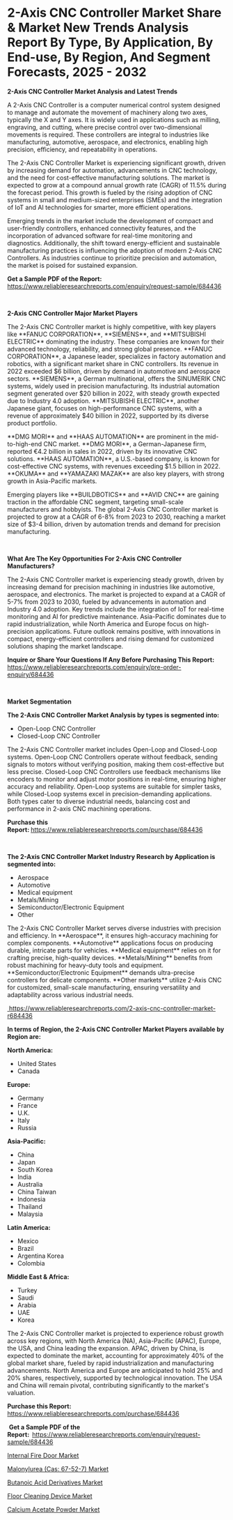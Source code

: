 <p><h1>2-Axis CNC Controller Market Share & Market New Trends Analysis Report By Type, By Application, By End-use, By Region, And Segment Forecasts, 2025 - 2032</h1></p><p><strong>2-Axis CNC Controller Market Analysis and Latest Trends</strong></p>
<p><p>A 2-Axis CNC Controller is a computer numerical control system designed to manage and automate the movement of machinery along two axes, typically the X and Y axes. It is widely used in applications such as milling, engraving, and cutting, where precise control over two-dimensional movements is required. These controllers are integral to industries like manufacturing, automotive, aerospace, and electronics, enabling high precision, efficiency, and repeatability in operations.</p><p>The 2-Axis CNC Controller Market is experiencing significant growth, driven by increasing demand for automation, advancements in CNC technology, and the need for cost-effective manufacturing solutions. The market is expected to grow at a compound annual growth rate (CAGR) of 11.5% during the forecast period. This growth is fueled by the rising adoption of CNC systems in small and medium-sized enterprises (SMEs) and the integration of IoT and AI technologies for smarter, more efficient operations.</p><p>Emerging trends in the market include the development of compact and user-friendly controllers, enhanced connectivity features, and the incorporation of advanced software for real-time monitoring and diagnostics. Additionally, the shift toward energy-efficient and sustainable manufacturing practices is influencing the adoption of modern 2-Axis CNC Controllers. As industries continue to prioritize precision and automation, the market is poised for sustained expansion.</p></p>
<p><strong>Get a Sample PDF of the Report:&nbsp;</strong> <a href="https://www.reliableresearchreports.com/enquiry/request-sample/684436?utm_campaign=114&utm_medium=2&utm_source=Github&utm_content=ia&utm_term=20012025&utm_id=2-axis-cnc-controller">https://www.reliableresearchreports.com/enquiry/request-sample/684436</a></p>
<p>&nbsp;</p>
<p><strong>2-Axis CNC Controller Major Market Players</strong></p>
<p><p>The 2-Axis CNC Controller market is highly competitive, with key players like **FANUC CORPORATION**, **SIEMENS**, and **MITSUBISHI ELECTRIC** dominating the industry. These companies are known for their advanced technology, reliability, and strong global presence. **FANUC CORPORATION**, a Japanese leader, specializes in factory automation and robotics, with a significant market share in CNC controllers. Its revenue in 2022 exceeded $6 billion, driven by demand in automotive and aerospace sectors. **SIEMENS**, a German multinational, offers the SINUMERIK CNC systems, widely used in precision manufacturing. Its industrial automation segment generated over $20 billion in 2022, with steady growth expected due to Industry 4.0 adoption. **MITSUBISHI ELECTRIC**, another Japanese giant, focuses on high-performance CNC systems, with a revenue of approximately $40 billion in 2022, supported by its diverse product portfolio.</p><p>**DMG MORI** and **HAAS AUTOMATION** are prominent in the mid-to-high-end CNC market. **DMG MORI**, a German-Japanese firm, reported €4.2 billion in sales in 2022, driven by its innovative CNC solutions. **HAAS AUTOMATION**, a U.S.-based company, is known for cost-effective CNC systems, with revenues exceeding $1.5 billion in 2022. **OKUMA** and **YAMAZAKI MAZAK** are also key players, with strong growth in Asia-Pacific markets.</p><p>Emerging players like **BUILDBOTICS** and **AVID CNC** are gaining traction in the affordable CNC segment, targeting small-scale manufacturers and hobbyists. The global 2-Axis CNC Controller market is projected to grow at a CAGR of 6-8% from 2023 to 2030, reaching a market size of $3-4 billion, driven by automation trends and demand for precision manufacturing.</p></p>
<p>&nbsp;</p>
<p><strong>What Are The Key Opportunities For 2-Axis CNC Controller Manufacturers?</strong></p>
<p><p>The 2-Axis CNC Controller market is experiencing steady growth, driven by increasing demand for precision machining in industries like automotive, aerospace, and electronics. The market is projected to expand at a CAGR of 5-7% from 2023 to 2030, fueled by advancements in automation and Industry 4.0 adoption. Key trends include the integration of IoT for real-time monitoring and AI for predictive maintenance. Asia-Pacific dominates due to rapid industrialization, while North America and Europe focus on high-precision applications. Future outlook remains positive, with innovations in compact, energy-efficient controllers and rising demand for customized solutions shaping the market landscape.</p></p>
<p><strong>Inquire or Share Your Questions If Any Before Purchasing This Report:</strong> <a href="https://www.reliableresearchreports.com/enquiry/pre-order-enquiry/684436?utm_campaign=114&utm_medium=2&utm_source=Github&utm_content=ia&utm_term=20012025&utm_id=2-axis-cnc-controller">https://www.reliableresearchreports.com/enquiry/pre-order-enquiry/684436</a></p>
<p>&nbsp;</p>
<p><strong>Market Segmentation</strong></p>
<p><strong>The 2-Axis CNC Controller Market Analysis by types is segmented into:</strong></p>
<p><ul><li>Open-Loop CNC Controller</li><li>Closed-Loop CNC Controller</li></ul></p>
<p><p>The 2-Axis CNC Controller market includes Open-Loop and Closed-Loop systems. Open-Loop CNC Controllers operate without feedback, sending signals to motors without verifying position, making them cost-effective but less precise. Closed-Loop CNC Controllers use feedback mechanisms like encoders to monitor and adjust motor positions in real-time, ensuring higher accuracy and reliability. Open-Loop systems are suitable for simpler tasks, while Closed-Loop systems excel in precision-demanding applications. Both types cater to diverse industrial needs, balancing cost and performance in 2-axis CNC machining operations.</p></p>
<p><strong>Purchase this Report:&nbsp;</strong><a href="https://www.reliableresearchreports.com/purchase/684436?utm_campaign=114&utm_medium=2&utm_source=Github&utm_content=ia&utm_term=20012025&utm_id=2-axis-cnc-controller">https://www.reliableresearchreports.com/purchase/684436</a></p>
<p>&nbsp;</p>
<p><strong>The 2-Axis CNC Controller Market Industry Research by Application is segmented into:</strong></p>
<p><ul><li>Aerospace</li><li>Automotive</li><li>Medical equipment</li><li>Metals/Mining</li><li>Semiconductor/Electronic Equipment</li><li>Other</li></ul></p>
<p><p>The 2-Axis CNC Controller Market serves diverse industries with precision and efficiency. In **Aerospace**, it ensures high-accuracy machining for complex components. **Automotive** applications focus on producing durable, intricate parts for vehicles. **Medical equipment** relies on it for crafting precise, high-quality devices. **Metals/Mining** benefits from robust machining for heavy-duty tools and equipment. **Semiconductor/Electronic Equipment** demands ultra-precise controllers for delicate components. **Other markets** utilize 2-Axis CNC for customized, small-scale manufacturing, ensuring versatility and adaptability across various industrial needs.</p></p>
<p><a href="https://www.reliableresearchreports.com/2-axis-cnc-controller-market-r684436?utm_campaign=114&utm_medium=2&utm_source=Github&utm_content=ia&utm_term=20012025&utm_id=2-axis-cnc-controller">&nbsp;https://www.reliableresearchreports.com/2-axis-cnc-controller-market-r684436</a></p>
<p><strong>In terms of Region, the 2-Axis CNC Controller Market Players available by Region are:</strong></p>
<p>
    <p> <strong> North America: </strong>
        <ul>
            <li>United States</li>
            <li>Canada</li>
        </ul>
        </p> 
    <p> <strong> Europe: </strong>
        <ul>
            <li>Germany</li>
            <li>France</li>
            <li>U.K.</li>
            <li>Italy</li>
            <li>Russia</li>
        </ul>
        </p> 
    <p> <strong> Asia-Pacific: </strong>
        <ul>
            <li>China</li>
            <li>Japan</li>
            <li>South Korea</li>
            <li>India</li>
            <li>Australia</li>
            <li>China Taiwan</li>
            <li>Indonesia</li>
            <li>Thailand</li>
            <li>Malaysia</li>
        </ul>
        </p> 
    <p> <strong> Latin America: </strong>
        <ul>
            <li>Mexico</li>
            <li>Brazil</li>
            <li>Argentina Korea</li>
            <li>Colombia</li>
        </ul>
        </p> 
    <p> <strong> Middle East & Africa: </strong>
        <ul>
            <li>Turkey</li>
            <li>Saudi</li>
            <li>Arabia</li>
            <li>UAE</li>
            <li>Korea</li>
        </ul>
    </p>
    </p>
<p><p>The 2-Axis CNC Controller market is projected to experience robust growth across key regions, with North America (NA), Asia-Pacific (APAC), Europe, the USA, and China leading the expansion. APAC, driven by China, is expected to dominate the market, accounting for approximately 40% of the global market share, fueled by rapid industrialization and manufacturing advancements. North America and Europe are anticipated to hold 25% and 20% shares, respectively, supported by technological innovation. The USA and China will remain pivotal, contributing significantly to the market's valuation.</p></p>
<p><strong>Purchase this Report: </strong><a href="https://www.reliableresearchreports.com/purchase/684436?utm_campaign=114&utm_medium=2&utm_source=Github&utm_content=ia&utm_term=20012025&utm_id=2-axis-cnc-controller">https://www.reliableresearchreports.com/purchase/684436</a></p>
<p>&nbsp;<strong>Get a Sample PDF of the Report:&nbsp;&nbsp;</strong><a href="https://www.reliableresearchreports.com/enquiry/request-sample/684436?utm_campaign=114&utm_medium=2&utm_source=Github&utm_content=ia&utm_term=20012025&utm_id=2-axis-cnc-controller">https://www.reliableresearchreports.com/enquiry/request-sample/684436</a></p>
<p><strong></strong></p>
<p><p><a href="https://github.com/skerretflossie9297/Market-Research-Report-List-1/blob/main/internal-fire-door-market.md?utm_campaign=114&utm_medium=2&utm_source=Github&utm_content=ia&utm_term=20012025&utm_id=2-axis-cnc-controller">Internal Fire Door Market</a></p><p><a href="https://github.com/rahu1506/Market-Research-Report-List-6/blob/main/malonylurea-cas-67-52-7-market.md?utm_campaign=114&utm_medium=2&utm_source=Github&utm_content=ia&utm_term=20012025&utm_id=2-axis-cnc-controller">Malonylurea (Cas: 67-52-7) Market</a></p><p><a href="https://github.com/MonroeBullock54/Market-Research-Report-List-1/blob/main/butanoic-acid-derivatives-market.md?utm_campaign=114&utm_medium=2&utm_source=Github&utm_content=ia&utm_term=20012025&utm_id=2-axis-cnc-controller">Butanoic Acid Derivatives Market</a></p><p><a href="https://github.com/alberthagorsuch/Market-Research-Report-List-1/blob/main/floor-cleaning-device-market.md?utm_campaign=114&utm_medium=2&utm_source=Github&utm_content=ia&utm_term=20012025&utm_id=2-axis-cnc-controller">Floor Cleaning Device Market</a></p><p><a href="https://github.com/shondapmbau/Market-Research-Report-List-1/blob/main/calcium-acetate-powder-market.md?utm_campaign=114&utm_medium=2&utm_source=Github&utm_content=ia&utm_term=20012025&utm_id=2-axis-cnc-controller">Calcium Acetate Powder Market</a></p></p>